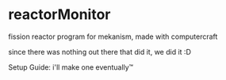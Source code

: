 # reactorMonitor
fission reactor program for mekanism, made with computercraft

since there was nothing out there that did it, we did it :D

Setup Guide: i'll make one eventually:tm:
